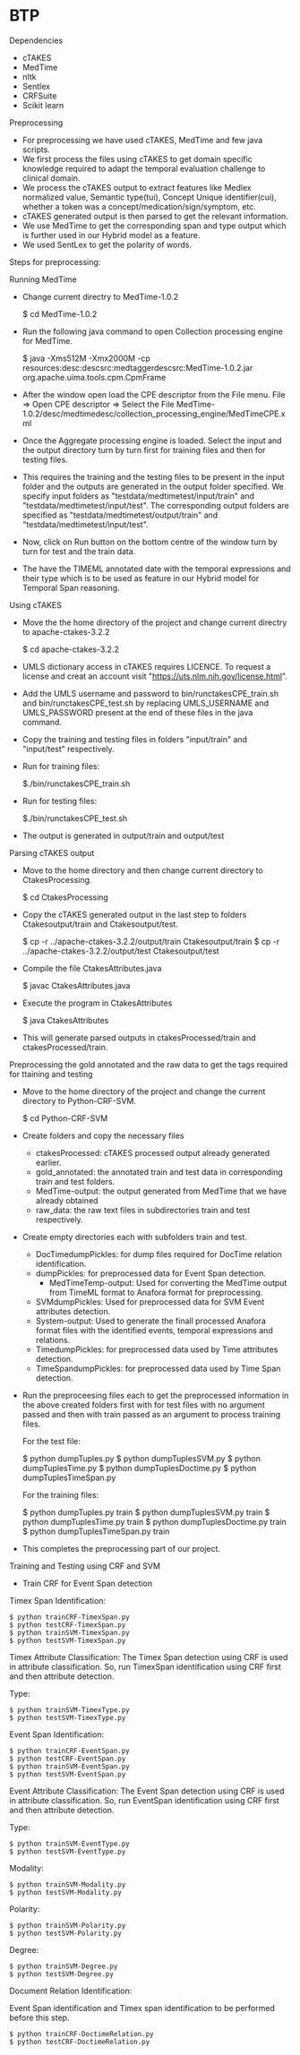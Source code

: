 # BTP
Dependencies
- cTAKES
- MedTime
- nltk
- Sentlex
- CRFSuite
- Scikit learn


Preprocessing

- For preprocessing we have used cTAKES, MedTime and few java scripts. 
- We first process the files using cTAKES to get domain specific knowledge required to adapt the temporal evaluation challenge to clinical domain. 
- We process the cTAKES output to extract features like Medlex normalized value, Semantic type(tui), Concept Unique identifier(cui), whether a token was a concept/medication/sign/symptom, etc. 
- cTAKES generated output is then parsed to get the relevant information. 
- We use MedTime to get the corresponding span and type output which is further used in our Hybrid model as a feature.
- We used SentLex to get the polarity of words.

Steps for preprocessing:

Running MedTime

- Change current directry to MedTime-1.0.2

	$ cd MedTime-1.0.2

- Run the following java command to open Collection processing engine for MedTime.

	$ java -Xms512M -Xmx2000M -cp resources:desc:descsrc:medtaggerdescsrc:MedTime-1.0.2.jar org.apache.uima.tools.cpm.CpmFrame

- After the window open load the CPE descriptor from the File menu.
	File => Open CPE descriptor => Select the File MedTime-1.0.2/desc/medtimedesc/collection_processing_engine/MedTimeCPE.xml
- Once the Aggregate processing engine is loaded. Select the input and the output directory turn by turn first for training files and then for testing files.

- This requires the training and the testing files to be present in the input folder and the outputs are generated in the output folder specified. We specify input folders as "testdata/medtimetest/input/train" and "testdata/medtimetest/input/test". The corresponding output folders are specified as "testdata/medtimetest/output/train" and "testdata/medtimetest/input/test".

- Now, click on Run button on the bottom centre of the window turn by turn for test and the train data.

- The have the TIMEML annotated date with the temporal expressions and their type which is to be used as feature in our Hybrid model for Temporal Span reasoning.


Using cTAKES

- Move the the home directory of the project and change current directry to apache-ctakes-3.2.2

	$ cd apache-ctakes-3.2.2

- UMLS dictionary access in cTAKES requires LICENCE. To request a license and creat an account visit "https://uts.nlm.nih.gov/license.html".

- Add the UMLS username and password to bin/runctakesCPE_train.sh and bin/runctakesCPE_test.sh by replacing UMLS_USERNAME and UMLS_PASSWORD present at the end of these files in the java command.

- Copy the training and testing files in folders "input/train" and "input/test" respectively.

- Run for training files:

	$./bin/runctakesCPE_train.sh

- Run for testing files:

	$./bin/runctakesCPE_test.sh

- The output is generated in output/train and output/test

Parsing cTAKES output

- Move to the home directory and then change current directory to CtakesProcessing.

	$ cd CtakesProcessing

- Copy the cTAKES generated output in the last step to folders Ctakesoutput/train and Ctakesoutput/test.

	$ cp  -r ../apache-ctakes-3.2.2/output/train Ctakesoutput/train
	$ cp  -r ../apache-ctakes-3.2.2/output/test Ctakesoutput/test

- Compile the file CtakesAttributes.java

	$ javac CtakesAttributes.java

- Execute the program in CtakesAttributes

	$ java CtakesAttributes

- This will generate parsed outputs in ctakesProcessed/train and ctakesProcessed/train.


Preprocessing the gold annotated and the raw data to get the tags required for ttaining and testing

- Move to the home directory of the project and change the current directory to Python-CRF-SVM.

	$ cd Python-CRF-SVM

- Create folders and copy the necessary files
	* ctakesProcessed: cTAKES processed output already generated earlier.
	* gold_annotated: the annotated train and test data in corresponding train and test folders.
	* MedTime-output: the output generated from MedTime that we have already obtained
	* raw_data: the raw text files in subdirectories train and test respectively.

- Create empty directories each with subfolders train and test.
	* DocTimedumpPickles: for dump files required for DocTime relation identification.
	* dumpPickles: for preprocessed data for Event Span detection.
     	* MedTimeTemp-output: Used for converting the MedTime output from TimeML format to Anafora format for preprocessing.
	* SVMdumpPickles: Used for preprocessed data for SVM Event attributes detection.
	* System-output: Used to generate the finall processed Anafora format files with the identified events, temporal expressions and 		relations.
	* TimedumpPickles: for preprocessed data used by Time attributes detection.
	* TimeSpandumpPickles: for preprocessed data used by Time Span detection.

- Run the preproceesing files each to get the preprocessed information in the above created folders first with for test files with no argument passed and then with train passed as an argument to process training files.

	For the test file:

	$ python dumpTuples.py
	$ python dumpTuplesSVM.py
	$ python dumpTuplesTime.py
	$ python dumpTuplesDoctime.py
	$ python dumpTuplesTimeSpan.py

	For the training files:

	$ python dumpTuples.py train
	$ python dumpTuplesSVM.py train
	$ python dumpTuplesTime.py train
	$ python dumpTuplesDoctime.py train
	$ python dumpTuplesTimeSpan.py train

- This completes the preprocessing part of our project.


Training and Testing using CRF and SVM

- Train CRF for Event Span detection

Timex Span Identification:

	$ python trainCRF-TimexSpan.py
	$ python testCRF-TimexSpan.py
	$ python trainSVM-TimexSpan.py
	$ python testSVM-TimexSpan.py

Timex Attribute Classification:
The Timex Span detection using CRF is used in attribute classification. So, run TimexSpan identification using CRF first and then attribute detection.

Type:

	$ python trainSVM-TimexType.py
	$ python testSVM-TimexType.py

Event Span Identification:

	$ python trainCRF-EventSpan.py
	$ python testCRF-EventSpan.py
	$ python trainSVM-EventSpan.py
	$ python testSVM-EventSpan.py


Event Attribute Classification:
The Event Span detection using CRF is used in attribute classification. So, run EventSpan identification using CRF first and then attribute detection.

Type:

	$ python trainSVM-EventType.py
	$ python testSVM-EventType.py	

Modality:

	$ python trainSVM-Modality.py
	$ python testSVM-Modality.py

Polarity:

	$ python trainSVM-Polarity.py
	$ python testSVM-Polarity.py

Degree:

	$ python trainSVM-Degree.py
	$ python testSVM-Degree.py


Document Relation Identification:

Event Span identification and Timex span identification to be performed before this step.

	$ python trainCRF-DoctimeRelation.py
	$ python testCRF-DoctimeRelation.py
